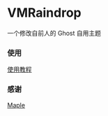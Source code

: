 VMRaindrop
========

一个修改自前人的 Ghost 自用主题

### 使用
[使用教程](./Maple-README.md)


### 感谢

[Maple](https://github.com/kingmj/maple/)

